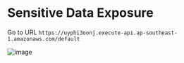 # Sensitive Data Exposure

Go to URL `https://uyphi3oonj.execute-api.ap-southeast-1.amazonaws.com/default`

![image](https://user-images.githubusercontent.com/46797181/226799555-ac06cb10-dcfb-4128-b109-fc9ee890db77.png)














